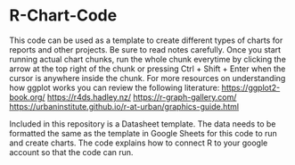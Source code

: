 # R-Chart-Code
This code can be used as a template to create different types of charts for reports and other projects. Be sure to read notes carefully. Once you start running actual chart chunks, run the whole chunk everytime by clicking  the arrow at the top right of the chunk or pressing Ctrl + Shift + Enter when the cursor is anywhere inside the chunk. 
For more resources on understanding how ggplot works you can review the following literature:
<https://ggplot2-book.org/>
<https://r4ds.hadley.nz/>
<https://r-graph-gallery.com/>
<https://urbaninstitute.github.io/r-at-urban/graphics-guide.html>

Included in this repository is a Datasheet template. The data needs to be formatted the same as the template in Google Sheets for this code to run and create charts. The code explains how to connect R to your google account so that the code can run.
